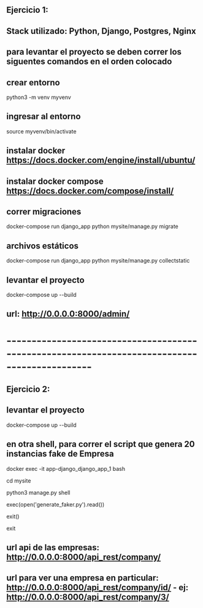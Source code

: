 ## Ejercicio 1:

## Stack utilizado: Python, Django, Postgres, Nginx
## para levantar el proyecto se deben correr los siguentes comandos en el orden colocado

## crear entorno
python3 -m venv myvenv

## ingresar al entorno
source myvenv/bin/activate

## instalar docker https://docs.docker.com/engine/install/ubuntu/

## instalar docker compose https://docs.docker.com/compose/install/

## correr migraciones
docker-compose run django_app python mysite/manage.py migrate

## archivos estáticos
docker-compose run django_app python mysite/manage.py collectstatic

## levantar el proyecto
docker-compose up --build

## url: http://0.0.0.0:8000/admin/

# --------------------------------------------------------------------------------------------- #

## Ejercicio 2:

## levantar el proyecto
docker-compose up --build

## en otra shell, para correr el script que genera 20 instancias fake de Empresa
docker exec -it app-django_django_app_1 bash

cd mysite

python3 manage.py shell

exec(open('generate_faker.py').read())

exit()

exit

## url api de las empresas: http://0.0.0.0:8000/api_rest/company/
## url para ver una empresa en particular: http://0.0.0.0:8000/api_rest/company/id/ - ej: http://0.0.0.0:8000/api_rest/company/3/ 



